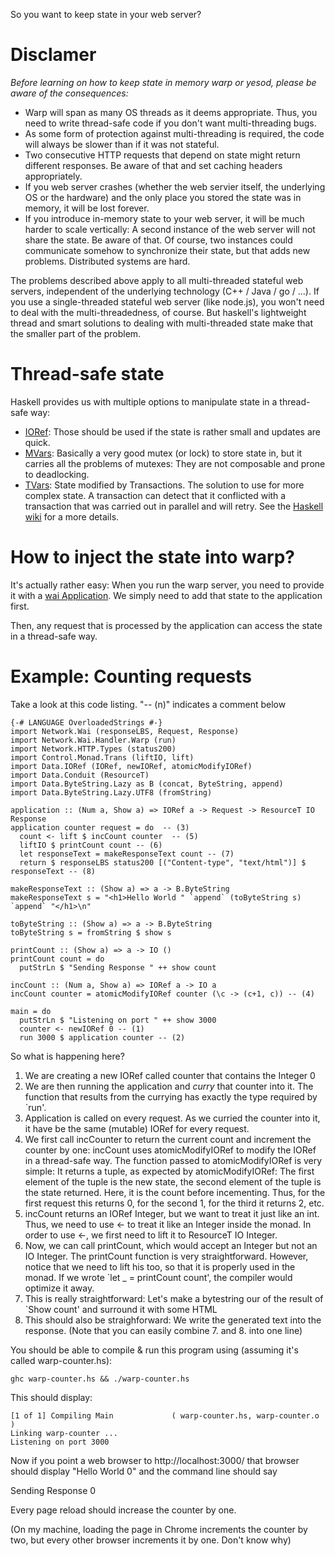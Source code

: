 So you want to keep state in your web server?

# Disclamer

*Before learning on how to keep state in memory warp or yesod, please be aware of the consequences:*

* Warp will span as many OS threads as it deems appropriate. Thus, you need to write thread-safe code if you don't want multi-threading bugs.
* As some form of protection against multi-threading is required, the code will always be slower than if it was not stateful.
* Two consecutive HTTP requests that depend on state might return different responses. Be aware of that and set caching headers appropriately.
* If you web server crashes (whether the web servier itself, the underlying OS or the hardware) and the only place you stored the state was in memory, it will be lost forever.
* If you introduce in-memory state to your web server, it will be much harder to scale vertically: A second instance of the web server will not share the state. Be aware of that. Of course, two instances could communicate somehow to synchronize their state, but that adds new problems. Distributed systems are hard.

The problems described above apply to all multi-threaded stateful web servers, independent of the underlying technology (C++ / Java / go / ...). If you use a single-threaded stateful web server (like node.js), you won't need to deal with the multi-threadedness, of course. But haskell's lightweight thread and smart solutions to dealing with multi-threaded state make that the smaller part of the problem.

# Thread-safe state

Haskell provides us with multiple options to manipulate state in a thread-safe way:

* [IORef](http://www.haskell.org/ghc/docs/latest/html/libraries/base/Data-IORef.html): Those should be used if the state is rather small and updates are quick. 
* [MVars](http://www.haskell.org/ghc/docs/latest/html/libraries/base/Control-Concurrent-MVar.html): Basically a very good mutex (or lock) to store state in, but it carries all the problems of mutexes: They are not composable and prone to deadlocking.
* [TVars](http://www.haskell.org/ghc/docs/latest/html/libraries/base/GHC-Conc.html#g:3): State modified by Transactions. The solution to use for more complex state. A transaction can detect that it conflicted with a transaction that was carried out in parallel and will retry. See the [Haskell wiki](http://www.haskell.org/haskellwiki/STM) for a more details.

# How to inject the state into warp?

It's actually rather easy: When you run the warp server, you need to provide it with a [wai Application](http://hackage.haskell.org/packages/archive/wai/1.3.0.1/doc/html/Network-Wai.html). We simply need to add that state to the application first.

Then, any request that is processed by the application can access the state in a thread-safe way.

# Example: Counting requests

Take a look at this code listing. "-- (n)" indicates a comment below

    {-# LANGUAGE OverloadedStrings #-}
    import Network.Wai (responseLBS, Request, Response)
    import Network.Wai.Handler.Warp (run)
    import Network.HTTP.Types (status200)
    import Control.Monad.Trans (liftIO, lift)
    import Data.IORef (IORef, newIORef, atomicModifyIORef)
    import Data.Conduit (ResourceT)
    import Data.ByteString.Lazy as B (concat, ByteString, append)
    import Data.ByteString.Lazy.UTF8 (fromString)

    application :: (Num a, Show a) => IORef a -> Request -> ResourceT IO Response
    application counter request = do  -- (3)
      count <- lift $ incCount counter  -- (5)
      liftIO $ printCount count -- (6)
      let responseText = makeResponseText count -- (7)
      return $ responseLBS status200 [("Content-type", "text/html")] $ responseText -- (8)

    makeResponseText :: (Show a) => a -> B.ByteString
    makeResponseText s = "<h1>Hello World " `append` (toByteString s) `append` "</h1>\n"

    toByteString :: (Show a) => a -> B.ByteString
    toByteString s = fromString $ show s

    printCount :: (Show a) => a -> IO ()
    printCount count = do 
      putStrLn $ "Sending Response " ++ show count

    incCount :: (Num a, Show a) => IORef a -> IO a
    incCount counter = atomicModifyIORef counter (\c -> (c+1, c)) -- (4)

    main = do 
      putStrLn $ "Listening on port " ++ show 3000
      counter <- newIORef 0 -- (1)
      run 3000 $ application counter -- (2)

So what is happening here?
1. We are creating a new IORef called counter that contains the Integer 0
2. We are then running the application and *curry* that counter into it. The function that results from the currying has exactly the type required by `run'.
3. Application is called on every request. As we curried the counter into it, it have be the same (mutable) IORef for every request.
4. We first call incCounter to return the current count and increment the counter by one: incCount uses atomicModifyIORef to modify the IORef in a thread-safe way. The function passed to atomicModifyIORef is very simple: It returns a tuple, as expected by atomicModifyIORef: The first element of the tuple is the new state, the second element of the tuple is the state returned. Here, it is the count before incementing. Thus, for the first request this returns 0, for the second 1, for the third it returns 2, etc.
5. incCount returns an IORef Integer, but we want to treat it just like an int. Thus, we need to use <- to treat it like an Integer inside the monad. In order to use <-, we first need to lift it to ResourceT IO Integer.
6. Now, we can call printCount, which would accept an Integer but not an IO Integer. The printCount function is very straightforward. However, notice that we need to lift his too, so that it is properly used in the monad. If we wrote `let _ = printCount count', the compiler would optimize it away.
7. This is really straightforward: Let's make a bytestring our of the result of `Show count' and surround it with some HTML
8. This should also be straighforward: We write the generated text into the response. (Note that you can easily combine 7. and 8. into one line)

You should be able to compile & run this program using (assuming it's called warp-counter.hs):

    ghc warp-counter.hs && ./warp-counter.hs

This should display:

    [1 of 1] Compiling Main             ( warp-counter.hs, warp-counter.o )
    Linking warp-counter ...
    Listening on port 3000

Now if you point a web browser to http://localhost:3000/ that browser should display "Hello World 0" and the command line should say

   Sending Response 0

Every page reload should increase the counter by one.

(On my machine, loading the page in Chrome increments the counter by two, but every other browser increments it by one. Don't know why)